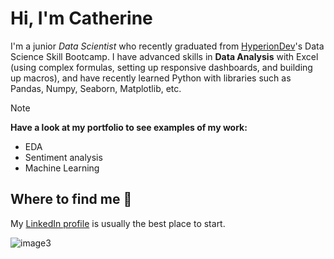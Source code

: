 # Hi, I'm Catherine 

I'm a junior *Data Scientist* who recently graduated from [HyperionDev](https://www.hyperiondev.com/)'s Data Science Skill Bootcamp. I have advanced skills in **Data Analysis** with Excel (using complex formulas, setting up responsive dashboards, and building up macros), and have recently learned Python with libraries such as Pandas, Numpy, Seaborn, Matplotlib, etc. 

> [!NOTE]
> **Have a look at my portfolio to see examples of my work:**
> - EDA
> - Sentiment analysis
> - Machine Learning 

## Where to find me 👀
My [LinkedIn profile](https://www.linkedin.com/in/catherineschalbroeck/) is usually the best place to start.


![image3](https://github.com/CatherineSchalbroeck/CatherineSchalbroeck/assets/77054227/3fbd4b91-afc4-46bf-8739-38125ab436fc)





<!--
**CatherineSchalbroeck/CatherineSchalbroeck** is a ✨ _special_ ✨ repository because its `README.md` (this file) appears on your GitHub profile.

Here are some ideas to get you started:

- 🔭 I’m currently working on ...
- 🌱 I’m currently learning ...
- 👯 I’m looking to collaborate on ...
- 🤔 I’m looking for help with ...
- 💬 Ask me about ...
- 📫 How to reach me: ...
- 😄 Pronouns: ...
- ⚡ Fun fact: ...
-->
